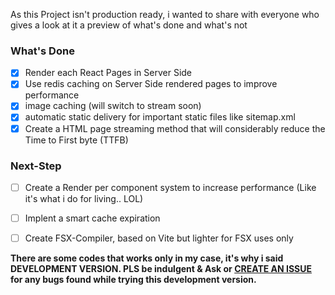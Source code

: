 As this Project isn't production ready, i wanted to share with everyone who gives a look at it a preview of what's done and what's not

### What's Done

- [x] Render each React Pages in Server Side
- [x] Use redis caching on Server Side rendered pages to improve performance
- [x] image caching (will switch to stream soon)
- [x] automatic static delivery for important static files like sitemap.xml
- [x] Create a HTML page streaming method that will considerably reduce the Time to First byte (TTFB)
### Next-Step

- [ ] Create a Render per component system to increase performance (Like it's what i do for living.. LOL)
- [ ] Implent a smart cache expiration
- [ ] Create FSX-Compiler, based on Vite but lighter for FSX uses only


**There are some codes that works only in my case, it's why i said DEVELOPMENT VERSION. PLS be indulgent & Ask or [CREATE AN ISSUE](https://github.com/Famous-Tech/FSX/issues) for any bugs found while trying this development version.**